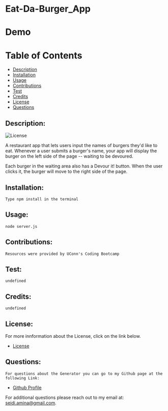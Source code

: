 # Eat-Da-Burger_App

# Demo
 
 
 # Table of Contents

 - [Description](#description)
 - [Installation](#installation)
 - [Usage](#usage)
 - [Contributions](#contribution)
 - [Test](#test)
 - [Credits](#credits)
 - [License](#license)
 - [Questions](#questions)

 ## Description:
 ![License](https://img.shields.io/badge/License-mit-blue.svg "License Badge")

  A restaurant app that lets users input the names of burgers they'd like to eat. Whenever a user submits a burger's name, your app will display the burger on the      left side of the page -- waiting to be devoured.

  Each burger in the waiting area also has a Devour it! button. When the user clicks it, the burger will move to the right side of the page.
 ## Installation:
    Type npm install in the terminal
 ## Usage:
    node server.js
 ## Contributions:
    Resources were provided by UConn's Coding Bootcamp
 ## Test:
    undefined
 ## Credits:
    undefined
 ## License:
  For more innformation about the License, click on the link below.

- [License](https://opensource.org/licenses/mit)

## Questions:
    For questions about the Generator you can go to my Github page at the following Link:

- [Github Profile](https:github.com/Amina-Seidi)

For additional questions please reach out to my email at: seidi.amina@gmail.com.

